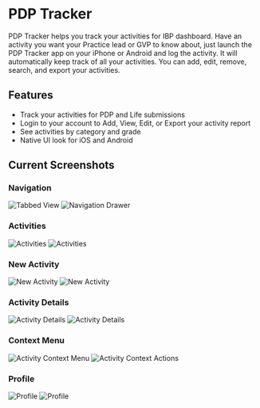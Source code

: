 # PDP Tracker
PDP Tracker helps you track your activities for IBP dashboard. Have an activity you want your Practice lead or GVP to know about, just launch the PDP Tracker app on your iPhone or Android and log the activity. It will automatically keep track of all your activities. You can add, edit, remove, search, and export your activities.

## Features
* Track your activities for PDP and Life submissions
* Login to your account to Add, View, Edit, or Export your activity report
* See activities by category and grade
* Native UI look for iOS and Android

## Current Screenshots
### Navigation
![Tabbed View](https://github.com/SogetiMobileSIG/PDPTracker/blob/master/Screenshots/iOS/Activities.png)
![Navigation Drawer](https://github.com/SogetiMobileSIG/PDPTracker/blob/master/Screenshots/Android/NavigationDrawer.png)

### Activities
![Activities](https://github.com/SogetiMobileSIG/PDPTracker/blob/master/Screenshots/iOS/Activities.png)
![Activities](https://github.com/SogetiMobileSIG/PDPTracker/blob/master/Screenshots/Android/Activities.png)

### New Activity
![New Activity](https://github.com/SogetiMobileSIG/PDPTracker/blob/master/Screenshots/iOS/NewActivity.png)
![New Activity](https://github.com/SogetiMobileSIG/PDPTracker/blob/master/Screenshots/Android/NewActivity.png)

### Activity Details
![Activity Details](https://github.com/SogetiMobileSIG/PDPTracker/blob/master/Screenshots/iOS/ActivityDetails.png)
![Activity Details](https://github.com/SogetiMobileSIG/PDPTracker/blob/master/Screenshots/Android/ActivityDetails.png)

### Context Menu
![Activity Context Menu](https://github.com/SogetiMobileSIG/PDPTracker/blob/master/Screenshots/iOS/ContextMenu.png)
![Activity Context Actions](https://github.com/SogetiMobileSIG/PDPTracker/blob/master/Screenshots/Android/ContextActions.png)

### Profile
![Profile](https://github.com/SogetiMobileSIG/PDPTracker/blob/master/Screenshots/iOS/Profile.png)
![Profile](https://github.com/SogetiMobileSIG/PDPTracker/blob/master/Screenshots/Android/Profile.png)
